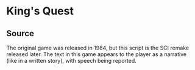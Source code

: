 # King's Quest

## Source

The original game was released in 1984, but this script is the SCI remake released later. The text in this game appears to the player as a narrative (like in a written story), with speech being reported.